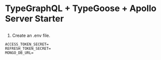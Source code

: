 # TypeGraphQL + TypeGoose + Apollo Server Starter

##
1. Create an .env file.
```
ACCESS_TOKEN_SECRET=
REFRESH_TOKEN_SECRET=
MONGO_DB_URL=
```
